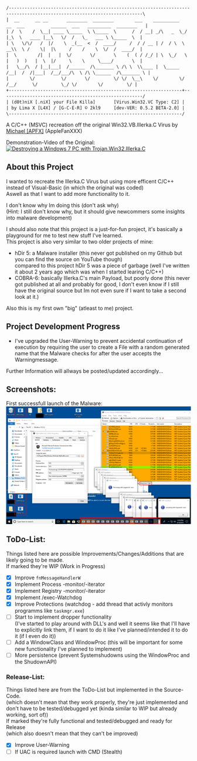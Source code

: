 ```
/-------------------------------------------------------------------------------------------------------------------------\
|  __      __ __       ________  ________        ___    __________   __  ___          ______  ___   _________  ________   |
| /  \    /  \__| ____ \_____  \ \_____  \      /  / __| _/\   _  \_/  |_\  \   ____ |__\   \/  /   \_   ___ \ \_____  \  |
| \   \/\/   /  |/    \  _(__  <  /  ____/     /  / / __ | /  / \  \   __\\  \ /    \|  |\     /    /    \  \/  /  ____/  |
|  \        /|  |   |  \/       \/       \    (  ( / /_/ | \  \_/   \  |   )  )   |  \  |/     \    \     \____/       \  |
|   \__/\  / |__|___|  /______  /\_______ \ /\ \  \\____ |  \_____  /__|  /  /|___|  /__/___/\  \ /\ \______  /\_______ \ |
|        \/          \/       \/         \/ \/  \__\    \/        \/     /__/      \/         \_/ \/        \/         \/ |
+------------------------------------------------------------------+------------------------------------------------------/
| (d0t)niX [.niX] your File Killa]       [Virus.Win32.VC Type: C2] |
| by Lima X [L4X] / [G-C-E-R] © 2kl9     [dev-VER: 0.5.2 BETA-2.0] |
\------------------------------------------------------------------/
```

A C/C++ (MSVC) recreation off the original Win32.VB.Illerka.C Virus by [Michael [APFX]](https://www.youtube.com/channel/UCDo-73OtSjnMKVIEidGu2Xw) (AppleFanXXX)

Demonstration-Video of the Original:\
<a href="https://www.youtube.com/watch?v=HnRm9DBWzY8"><img height="180" src="https://img.youtube.com/vi/HnRm9DBWzY8/maxresdefault.jpg" alt="Destroying a Windows 7 PC with Trojan.Win32.Illerka.C"></a>

## About this Project
I wanted to recreate the Illerka.C Virus but using more efficent C/C++ instead of Visual-Basic (in which the original was coded)\
Aswell as that I want to add more functionality to it.
 
I don't know why Im doing this (don't ask why)\
(Hint: I still don't know why, but it should give newcommers some insights into malware development)

I should also note that this project is a just-for-fun project, it's basically a playground for me to test new stuff I've learned.\
This project is also very similar to two older projects of mine:
- hDir 5: a Malware installer (this never got published on my Github but you can find the source on YouTube though)\
  compared to this project hDir 5 was a piece of garbage (well I've written it about 2 years ago which was when I started learing C/C++)
- COBRA-6: basically Illerka.C's main Payload, but poorly done (this never got published at all and probably for good,
  I don't even know if I still have the original source but Im not even sure if I want to take a second look at it.)

Also this is my first own "big" (atleast to me) project.

## Project Development Progress
- I've upgraded the User-Warning to prevent accidental continuation of execution by requiring the user to create a File with a random generated name that the Malware checks for after the user accepts the Warningmessage.

Further Information will allways be posted/updated accordingly...

## Screenshots:
First successfull launch of the Malware:\
<a><img align="center" src="GitRes/MSEdge-Win10-VMWare-2019-09-18-21-44-00.png" alt="Windows 10 VM Screenshot"></a>

## ToDo-List:
Things listed here are possible Improvements/Changes/Additions that are likely going to be made.\
If marked they're WIP (Work in Progress)

- [x] Improve `fnMessageHandlerW`
- [x] Implement Process -monitor/-iterator
- [x] Implement Registry -monitor/-iterator
- [x] Implement /exec-Watchdog
- [x] Improve Protections (watchdog - add thread that activly monitors programms like `taskmgr.exe`)
- [ ] Start to implement dropper functionality\
  (I've started to play around with DLL's and well it seems like that I'll have to explicitly link them,
  if I want to do it like I've planned/intended it to do it (if I even do it))
- [ ] Add a WindowClass and WindowProc (this will be important for some new functionality I've planned to implement)
- [ ] More persistence (prevent Systemshudowns using the WindowProc and the ShudownAPI)

### Release-List:
Things listed here are from the ToDo-List but implemented in the Source-Code.\
(which doesn't mean that they work properly, they're just implemented and don't have to be tested/debugged yet (kinda similar to WIP but already working, sort of))\
If marked they're fully functional and tested/debugged and ready for Release\
(which also doesn't mean that they can't be improved)

- [x] Improve User-Warning
- [ ] If UAC is required launch with CMD (Stealth)
